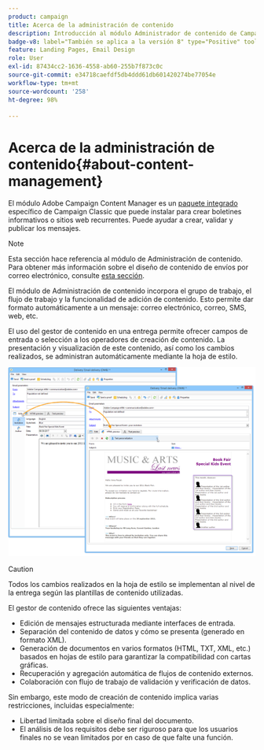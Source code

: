 ```yaml
---
product: campaign
title: Acerca de la administración de contenido
description: Introducción al módulo Administrador de contenido de Campaign
badge-v8: label="También se aplica a la versión 8" type="Positive" tooltip="También se aplica a Campaign v8"
feature: Landing Pages, Email Design
role: User
exl-id: 87434cc2-1636-4558-ab60-255b7f873c0c
source-git-commit: e34718caefdf5db4ddd61db601420274be77054e
workflow-type: tm+mt
source-wordcount: '258'
ht-degree: 98%

---
```


# Acerca de la administración de contenido{#about-content-management}

El módulo Adobe Campaign Content Manager es un [paquete integrado](../../installation/using/installing-campaign-standard-packages.md) específico de Campaign Classic que puede instalar para crear boletines informativos o sitios web recurrentes. Puede ayudar a crear, validar y publicar los mensajes.

>[!NOTE]
>
>Esta sección hace referencia al módulo de Administración de contenido. Para obtener más información sobre el diseño de contenido de envíos por correo electrónico, consulte [esta sección](defining-the-email-content.md).

El módulo de Administración de contenido incorpora el grupo de trabajo, el flujo de trabajo y la funcionalidad de adición de contenido. Esto permite dar formato automáticamente a un mensaje: correo electrónico, correo, SMS, web, etc.

El uso del gestor de contenido en una entrega permite ofrecer campos de entrada o selección a los operadores de creación de contenido. La presentación y visualización de este contenido, así como los cambios realizados, se administran automáticamente mediante la hoja de estilo.

![](assets/s_ncs_content_create_content_sample.png)

>[!CAUTION]
>
>Todos los cambios realizados en la hoja de estilo se implementan al nivel de la entrega según las plantillas de contenido utilizadas.

El gestor de contenido ofrece las siguientes ventajas:

* Edición de mensajes estructurada mediante interfaces de entrada.
* Separación del contenido de datos y cómo se presenta (generado en formato XML).
* Generación de documentos en varios formatos (HTML, TXT, XML, etc.) basados en hojas de estilo para garantizar la compatibilidad con cartas gráficas.
* Recuperación y agregación automática de flujos de contenido externos.
* Colaboración con flujo de trabajo de validación y verificación de datos.

Sin embargo, este modo de creación de contenido implica varias restricciones, incluidas especialmente:

* Libertad limitada sobre el diseño final del documento.
* El análisis de los requisitos debe ser riguroso para que los usuarios finales no se vean limitados por en caso de que falte una función.
